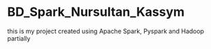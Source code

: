 # BD_Spark_Nursultan_Kassym
this is my project created using Apache Spark, Pyspark and Hadoop partially
